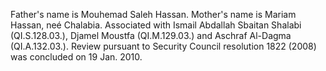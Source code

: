  Father's name is Mouhemad Saleh Hassan. Mother's name is Mariam Hassan, neé 
Chalabia. Associated with Ismail Abdallah Sbaitan Shalabi (QI.S.128.03.),
Djamel Moustfa (QI.M.129.03.) and Aschraf Al-Dagma (QI.A.132.03.). Review
pursuant to Security Council resolution 1822 (2008) was concluded on 19 Jan. 
2010. 
